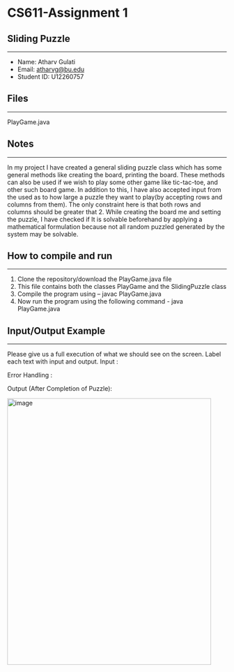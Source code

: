 # CS611-Assignment 1
## Sliding Puzzle
---------------------------------------------------------------------------
- Name: Atharv Gulati
- Email: atharvg@bu.edu
- Student ID: U12260757

## Files
---------------------------------------------------------------------------

PlayGame.java



## Notes
---------------------------------------------------------------------------
In my project I have created a general sliding puzzle class which has some general methods like creating the board, printing the board. These methods can also be used if we wish to play some other game like tic-tac-toe, and other such board game. 
In addition to this, I have also accepted input from the used as to how large a puzzle they want to play(by accepting rows and columns from them). The only constraint here is that both rows and columns should be greater that 2.
While creating the board me and setting the puzzle, I have checked if It is solvable beforehand by applying a mathematical formulation because not all random puzzled generated by the system may be solvable.


## How to compile and run
---------------------------------------------------------------------------
1.	Clone the repository/download the PlayGame.java file
2.	This file contains both the classes PlayGame and the SlidingPuzzle class
3.	Compile the program using –
javac PlayGame.java
4.	Now run the program using the following command -
java PlayGame.java


## Input/Output Example
---------------------------------------------------------------------------
Please give us a full execution of what we should see on the screen. Label each text with input and output. 
Input :
 












Error Handling :
 




















Output (After Completion of Puzzle):

 
<img width="468" height="611" alt="image" src="https://github.com/user-attachments/assets/f082a2c9-8997-43b1-bf82-60a9196a0d75" />
